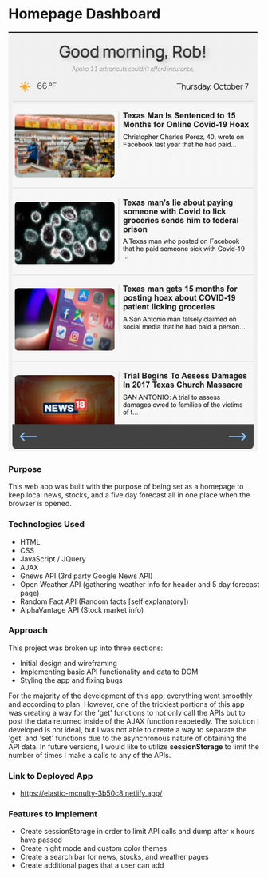 # Homepage Dashboard

![alt text](https://github.com/abszer/Homepage-Dashboard/blob/main/Screen%20Shot%202021-10-07%20at%207.26.50%20AM.png)

### Purpose


This web app was built with the purpose of being set as a homepage to keep local news, stocks, and a five day forecast all in one place when the browser is opened.


### Technologies Used

- HTML
- CSS 
- JavaScript / JQuery
- AJAX
- Gnews API (3rd party Google News API)
- Open Weather API (gathering weather info for header and 5 day forecast page)
- Random Fact API (Random facts [self explanatory])
- AlphaVantage API (Stock market info)


### Approach

This project was broken up into three sections: 

- Initial design and wireframing
- Implementing basic API functionality and data to DOM
- Styling the app and fixing bugs

For the majority of the development of this app, everything went smoothly and according to plan. However, one of the trickiest portions of this app was creating a way for the 'get' functions to not only call the APIs but to post the data returned inside of the AJAX function reapetedly. The solution I developed is not ideal, but I was not able to create a way to separate the 'get' and 'set' functions due to the asynchronous nature of obtaining the API data. In future versions, I would like to utilize **sessionStorage** to limit the number of times I make a calls to any of the APIs. 




### Link to Deployed App

- https://elastic-mcnulty-3b50c8.netlify.app/


### Features to Implement 

- Create sessionStorage in order to limit API calls and dump after x hours have passed
- Create night mode and custom color themes
- Create a search bar for news, stocks, and weather pages
- Create additional pages that a user can add
